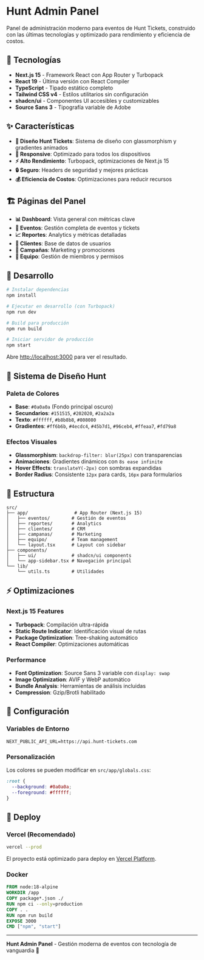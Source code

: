 # Hunt Admin Panel

Panel de administración moderno para eventos de Hunt Tickets, construido con las últimas tecnologías y optimizado para rendimiento y eficiencia de costos.

## 🚀 Tecnologías

- **Next.js 15** - Framework React con App Router y Turbopack
- **React 19** - Última versión con React Compiler
- **TypeScript** - Tipado estático completo
- **Tailwind CSS v4** - Estilos utilitarios sin configuración
- **shadcn/ui** - Componentes UI accesibles y customizables
- **Source Sans 3** - Tipografía variable de Adobe

## ✨ Características

- **🎨 Diseño Hunt Tickets**: Sistema de diseño con glassmorphism y gradientes animados
- **📱 Responsive**: Optimizado para todos los dispositivos
- **⚡ Alto Rendimiento**: Turbopack, optimizaciones de Next.js 15
- **🔒 Seguro**: Headers de seguridad y mejores prácticas
- **💰 Eficiencia de Costos**: Optimizaciones para reducir recursos

## 🏗️ Páginas del Panel

- **📊 Dashboard**: Vista general con métricas clave
- **📅 Eventos**: Gestión completa de eventos y tickets
- **📈 Reportes**: Analytics y métricas detalladas
- **👥 Clientes**: Base de datos de usuarios
- **📢 Campañas**: Marketing y promociones
- **🤝 Equipo**: Gestión de miembros y permisos

## 🚀 Desarrollo

```bash
# Instalar dependencias
npm install

# Ejecutar en desarrollo (con Turbopack)
npm run dev

# Build para producción
npm run build

# Iniciar servidor de producción
npm start
```

Abre [http://localhost:3000](http://localhost:3000) para ver el resultado.

## 🎨 Sistema de Diseño Hunt

### Paleta de Colores
- **Base**: `#0a0a0a` (Fondo principal oscuro)
- **Secundarios**: `#151515`, `#202020`, `#2a2a2a`
- **Texto**: `#ffffff`, `#b8b8b8`, `#808080`
- **Gradientes**: `#ff6b6b`, `#4ecdc4`, `#45b7d1`, `#96ceb4`, `#ffeaa7`, `#fd79a8`

### Efectos Visuales
- **Glassmorphism**: `backdrop-filter: blur(25px)` con transparencias
- **Animaciones**: Gradientes dinámicos con `8s ease infinite`
- **Hover Effects**: `translateY(-2px)` con sombras expandidas
- **Border Radius**: Consistente `12px` para cards, `16px` para formularios

## 📁 Estructura

```
src/
├── app/                 # App Router (Next.js 15)
│   ├── eventos/        # Gestión de eventos
│   ├── reportes/       # Analytics
│   ├── clientes/       # CRM
│   ├── campanas/       # Marketing
│   ├── equipo/         # Team management
│   └── layout.tsx      # Layout con sidebar
├── components/
│   ├── ui/             # shadcn/ui components
│   └── app-sidebar.tsx # Navegación principal
└── lib/
    └── utils.ts        # Utilidades
```

## ⚡ Optimizaciones

### Next.js 15 Features
- **Turbopack**: Compilación ultra-rápida
- **Static Route Indicator**: Identificación visual de rutas
- **Package Optimization**: Tree-shaking automático
- **React Compiler**: Optimizaciones automáticas

### Performance
- **Font Optimization**: Source Sans 3 variable con `display: swap`
- **Image Optimization**: AVIF y WebP automático
- **Bundle Analysis**: Herramientas de análisis incluidas
- **Compression**: Gzip/Brotli habilitado

## 🔧 Configuración

### Variables de Entorno
```env
NEXT_PUBLIC_API_URL=https://api.hunt-tickets.com
```

### Personalización
Los colores se pueden modificar en `src/app/globals.css`:
```css
:root {
  --background: #0a0a0a;
  --foreground: #ffffff;
}
```

## 🚀 Deploy

### Vercel (Recomendado)
```bash
vercel --prod
```

El proyecto está optimizado para deploy en [Vercel Platform](https://vercel.com/new?utm_medium=default-template&filter=next.js&utm_source=create-next-app&utm_campaign=create-next-app-readme).

### Docker
```dockerfile
FROM node:18-alpine
WORKDIR /app
COPY package*.json ./
RUN npm ci --only=production
COPY . .
RUN npm run build
EXPOSE 3000
CMD ["npm", "start"]
```

---

**Hunt Admin Panel** - Gestión moderna de eventos con tecnología de vanguardia 🎯
